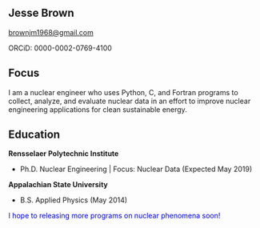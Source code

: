 ## Jesse Brown
brownjm1968@gmail.com

ORCiD: 0000-0002-0769-4100

## Focus 

I am a nuclear engineer who uses Python, C, and Fortran programs to collect, analyze, and evaluate nuclear data in an effort to improve nuclear engineering applications for clean sustainable energy.

## Education

**Rensselaer Polytechnic Institute**
- Ph.D. Nuclear Engineering | Focus: Nuclear Data (Expected May 2019)

**Appalachian State University**
- B.S. Applied Physics (May 2014)

<span style="color:blue">I hope to releasing more programs on nuclear phenomena soon!</span>

